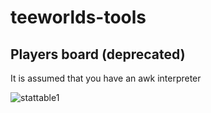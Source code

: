 # teeworlds-tools 
Players board (deprecated)
-----------------
It is assumed that you have an awk interpreter

<img src="https://preview.ibb.co/eWgHUw/stattable1.png" alt="stattable1" border="0">
